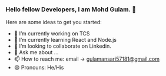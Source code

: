 ### Hello fellow Developers, I am Mohd Gulam. 👋



Here are some ideas to get you started:

- 🔭 I’m currently working on TCS
- 🌱 I’m currently learning React and Node.js
- 👯 I’m looking to collaborate on Linkedin.
- 💬 Ask me about ...
- 📫 How to reach me: email -> gulamansari57181@gmail.com
- 😄 Pronouns: He/His






